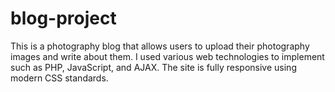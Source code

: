 # blog-project
This is a photography blog that allows users to upload their photography images and write about them. I used various web technologies to implement such as PHP, JavaScript, and AJAX. The site is fully responsive using modern CSS standards.
